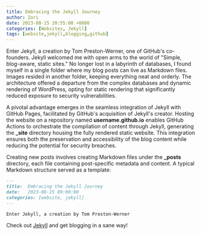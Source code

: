 ```yaml
---
title: Embracing the Jekyll Journey
author: Zori
date: 2023-08-15 20:55:00 +0800
categories: [Websites, Jekyll]
tags: [website,jekyll,blogging,github]
---
```


Enter Jekyll, a creation by Tom Preston-Werner, one of GitHub's co-founders. Jekyll welcomed me with open arms to the world of "Simple, blog-aware, static sites." No longer lost in a labyrinth of databases, I found myself in a single folder where my blog posts can live as Markdown files. Images resided in another folder, keeping everything neat and orderly.
The architecture offered a departure from the complex databases and dynamic rendering of WordPress, opting for static rendering that significantly reduced exposure to security vulnerabilities.

A pivotal advantage emerges in the seamless integration of Jekyll with GitHub Pages, facilitated by GitHub's acquisition of Jekyll's creator. Hosting the website on a repository named **username.github.io** enables GitHub Actions to orchestrate the compilation of content through Jekyll, generating the **_site** directory housing the fully rendered static website. This integration ensures both the preservation and accessibility of the blog content while reducing the potential for security breaches.

Creating new posts involves creating Markdown files under the **_posts** directory, each file containing post-specific metadata and content. A typical Markdown structure served as a template:

```markdown
---
title:  Embracing the Jekyll Journey
date:   2023-08-15 09:00:00
categories: [website, jekyll]
---

Enter Jekyll, a creation by Tom Preston-Werner
```

Check out [Jekyll](http://jekyllrb.com/) and get blogging in a sane way!

